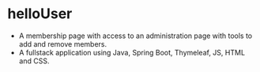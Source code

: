 # helloUser
- A membership page with access to an administration page with tools to add and remove members.
- A fullstack application using Java, Spring Boot, Thymeleaf, JS, HTML and CSS.
